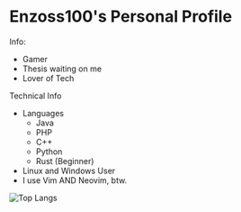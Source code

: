 # Enzoss100's Personal Profile

Info:
- Gamer
- Thesis waiting on me
- Lover of Tech


Technical Info
- Languages
  - Java
  - PHP
  - C++
  - Python
  - Rust (Beginner)
- Linux and Windows User
- I use Vim AND Neovim, btw.

![Top Langs](https://github-readme-stats.vercel.app/api/top-langs/?username=Enzoss100)
